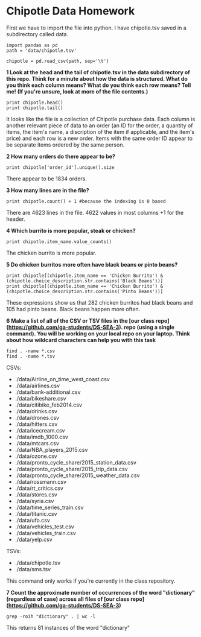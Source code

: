# Chipotle Data Homework 

First we have to import the file into python. I have chipotle.tsv saved in a subdirectory called data.

```
import pandas as pd
path = 'data/chipotle.tsv'

chipotle = pd.read_csv(path, sep='\t')
```

**1 Look at the head and the tail of chipotle.tsv in the data subdirectory of this repo. Think for a minute about how the data is structured. What do you think each column means? What do you think each row means? Tell me! (If you're unsure, look at more of the file contents.)**

```
print chipotle.head()
print chipotle.tail()
```

It looks like the file is a collection of Chipotle purchase data. Each column is another relevant piece of data to an order (an ID for the order, a quantity of items, the item's name, a discription of the item if applicable, and the item's price) and each row is a new order. Items with the same order ID appear to be separate items ordered by the same person. 

**2 How many orders do there appear to be?**

```
print chipotle['order_id'].unique().size
```

There appear to be 1834 orders. 

**3 How many lines are in the file?** 

```
print chipotle.count() + 1 #because the indexing is 0 based
```

There are 4623 lines in the file. 4622 values in most columns +1 for the header. 

**4 Which burrito is more popular, steak or chicken?**

```
print chipotle.item_name.value_counts()
```

The chicken burrito is more popular. 

**5 Do chicken burritos more often have black beans or pinto beans?**

```
print chipotle[(chipotle.item_name == 'Chicken Burrito') & (chipotle.choice_description.str.contains('Black Beans'))]
print chipotle[(chipotle.item_name == 'Chicken Burrito') & (chipotle.choice_description.str.contains('Pinto Beans'))]
```
These expressions show us that 282 chicken burritos had black beans and 105 had pinto beans. Black beans happen more often. 

**6 Make a list of all of the CSV or TSV files in the [our class repo] (https://github.com/ga-students/DS-SEA-3). repo (using a single command). You will be working on your local repo on your laptop. Think about how wildcard characters can help you with this task**

```
find . -name *.csv
find . -name *.tsv
```
CSVs: 
* ./data/Airline_on_time_west_coast.csv
* ./data/airlines.csv
* ./data/bank-additional.csv
* ./data/bikeshare.csv
* ./data/citibike_feb2014.csv
* ./data/drinks.csv
* ./data/drones.csv
* ./data/hitters.csv
* ./data/icecream.csv
* ./data/imdb_1000.csv
* ./data/mtcars.csv
* ./data/NBA_players_2015.csv
* ./data/ozone.csv
* ./data/pronto_cycle_share/2015_station_data.csv
* ./data/pronto_cycle_share/2015_trip_data.csv
* ./data/pronto_cycle_share/2015_weather_data.csv
* ./data/rossmann.csv
* ./data/rt_critics.csv
* ./data/stores.csv
* ./data/syria.csv
* ./data/time_series_train.csv
* ./data/titanic.csv
* ./data/ufo.csv
* ./data/vehicles_test.csv
* ./data/vehicles_train.csv
* ./data/yelp.csv

TSVs:
* ./data/chipotle.tsv
* ./data/sms.tsv

This command only works if you're currently in the class repository. 

**7 Count the approximate number of occurrences of the word "dictionary" (regardless of case) across all files of [our class repo] (https://github.com/ga-students/DS-SEA-3)**

```
grep -roih "dictionary" . | wc -l
```
This returns 81 instances of the word "dictionary"



